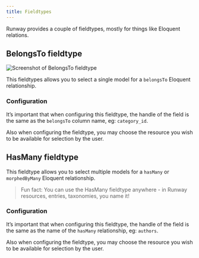 ```yaml
---
title: Fieldtypes
---
```


Runway provides a couple of fieldtypes, mostly for things like Eloquent relations.

## BelongsTo fieldtype

![Screenshot of BelongsTo fieldtype](/img/runway/belongs-to-fieldtype.png)

This fieldtypes allows you to select a single model for a `belongsTo` Eloquent relationship.

### Configuration

It’s important that when configuring this fieldtype, the handle of the field is the same as the `belongsTo` column name, eg: `category_id`.

Also when configuring the fieldtype, you may choose the resource you wish to be available for selection by the user.

## HasMany fieldtype

This fieldtype allows you to select multiple models for a `hasMany` or `morphedByMany` Eloquent relationship.

> Fun fact: You can use the HasMany fieldtype anywhere - in Runway resources, entries, taxonomies, you name it!

### Configuration

It’s important that when configuring this fieldtype, the handle of the field is the same as the name of the `hasMany` relationship, eg: `authors`.

Also when configuring the fieldtype, you may choose the resource you wish to be available for selection by the user.
